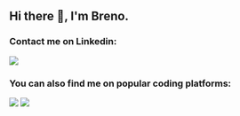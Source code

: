 ## Hi there 👋, I'm Breno.

### Contact me on Linkedin:
<div> 
  <a href="https://www.linkedin.com/in/joao-breno/" target="_blank"><img src="https://img.shields.io/badge/-LinkedIn-%230077B5?style=for-the-badge&logo=linkedin&logoColor=white" target="_blank"></a>
</div>

### You can also find me on popular coding platforms:
<div> 
  <a href="https://leetcode.com/jbreno/" target="_blank"><img src="https://img.shields.io/badge/-LeetCode-white?style=for-the-badge&logo=leetcode" target="_blank"></a>
  <a href="https://codeforces.com/profile/jbrenorv" target="_blank"><img src="https://img.shields.io/badge/-Codeforces-white?style=for-the-badge&logo=Codeforces" target="_blank"></a>
</div>
